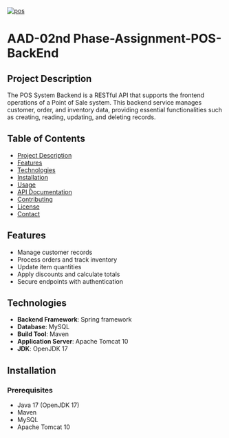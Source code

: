 <a href="https://git.io/typing-svg">
  <img src="https://readme-typing-svg.herokuapp.com?font=Fira+Code&weight=600&size=50&pause=1000&center=true&vCenter=true&color=D8BFD8&width=835&height=70&lines=POS+SYSTEM+BACKEND" alt="pos" />
</a>

# AAD-02nd Phase-Assignment-POS-BackEnd
## Project Description
The POS System Backend is a RESTful API that supports the frontend operations of a Point of Sale system. This backend service manages customer, order, and inventory data, providing essential functionalities such as creating, reading, updating, and deleting records.

## Table of Contents
- [Project Description](#project-description)
- [Features](#features)
- [Technologies](#technologies)
- [Installation](#installation)
- [Usage](#usage)
- [API Documentation](#api-documentation)
- [Contributing](#contributing)
- [License](#license)
- [Contact](#contact)

## Features
- Manage customer records
- Process orders and track inventory
- Update item quantities
- Apply discounts and calculate totals
- Secure endpoints with authentication

## Technologies
- **Backend Framework**: Spring framework
- **Database**: MySQL
- **Build Tool**: Maven
- **Application Server**: Apache Tomcat 10
- **JDK**: OpenJDK 17

## Installation

### Prerequisites
- Java 17 (OpenJDK 17)
- Maven
- MySQL
- Apache Tomcat 10
